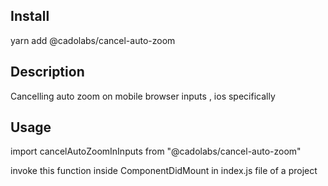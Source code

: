 ## Install

yarn add @cadolabs/cancel-auto-zoom

## Description 

Cancelling auto zoom on mobile browser inputs , ios specifically 

## Usage

import cancelAutoZoomInInputs  from "@cadolabs/cancel-auto-zoom"

invoke this function inside ComponentDidMount in index.js file of a project 

